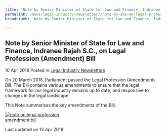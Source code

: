 ```yaml
---
title: 'Note by Senior Minister of State for Law and Finance, Indranee Rajah S.C., on Legal Profession (Amendment) Bill'
permalink: /news/legal-industry-newsletter//note-by-sms-on-legal-profession-amendment-bill-2018/
breadcrumb: 'Note by Senior Minister of State for Law and Finance, Indranee Rajah S.C., on Legal Profession (Amendment) Bill'

---
```



<style>
  .image {width: 200px;}
  .image img {max-width: 100%;}
</style>

Note by Senior Minister of State for Law and Finance, Indranee Rajah S.C., on Legal Profession (Amendment) Bill
---

10 Apr 2018 Posted in [Legal Industry Newsletters](/news/legal-industry-newsletters/)

On 20 March 2018, Parliament passed the Legal Profession (Amendment) Bill. The Bill contains various amendments to ensure that the legal framework for our legal industry remains up to date, and responsive to changes in the legal landscape.

This Note summarises the key amendments of the Bill.

<div class="image">
  <a href="/files/NoteonLegalProfession(Amendment)Bill.pdf/"><img src="/images/1523589478122.jpg/" title="note on legal profession amendment bill" alt="note on legal profession amendment bill"></a>
</div>

<p class="right-side-updated">Last updated on 13 Apr 2018</p>

